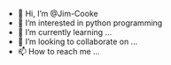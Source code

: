 - 👋 Hi, I’m @Jim-Cooke
- 👀 I’m interested in python programming
- 🌱 I’m currently learning ...
- 💞️ I’m looking to collaborate on ...
- 📫 How to reach me ...

<!---
Jim-Cooke/Jim-Cooke is a ✨ special ✨ repository because its `README.md` (this file) appears on your GitHub profile.
You can click the Preview link to take a look at your changes.
--->
